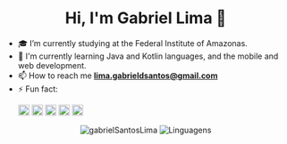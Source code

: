 <h1 align="center"> Hi, I'm Gabriel Lima 👋</h1>

- :mortar_board: I’m currently studying at the Federal Institute of Amazonas.
- 🌱 I'm currently learning Java and Kotlin languages, and the mobile and web development. 
- 📫 How to reach me **lima.gabrieldsantos@gmail.com**
- ⚡ Fun fact:
  <p align="left">
  <img src="https://devicons.github.io/devicon/devicon.git/icons/css3/css3-original-wordmark.svg" alt="css3"  width="20" height="20"/>
  <img src="https://devicons.github.io/devicon/devicon.git/icons/html5/html5-original-wordmark.svg" alt="html5"  width="20" height="20"/>
  <img src="https://devicons.github.io/devicon/devicon.git/icons/javascript/javascript-original.svg" alt="javascript" width="20" height="20"/>
  <img src="https://devicons.github.io/devicon/devicon.git/icons/android/android-original.svg" alt="android" width="20" height="20"/>
  <img src="https://devicons.github.io/devicon/devicon.git/icons/java/java-original-wordmark.svg" alt="java" width="20" height="20"/>
  </p>
<p align="center">
<img src="https://github-readme-stats.vercel.app/api?username=gabrielSantosLima&show_icons=true" alt="gabrielSantosLima"/>
<img src="https://github-readme-stats.vercel.app/api/top-langs/?username=gabrielSantosLima&layout=compact" alt="Linguagens" />
</p>

